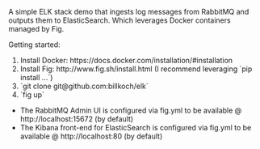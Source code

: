 A simple ELK stack demo that ingests log messages from RabbitMQ and outputs them to ElasticSearch.  Which leverages Docker containers managed by Fig.

Getting started:
<ol>
  <li>Install Docker:  https://docs.docker.com/installation/#installation</li>
  <li>Install Fig:  http://www.fig.sh/install.html (I recommend leveraging `pip install ...`)</li>
  <li>`git clone git@github.com:billkoch/elk`</li>
  <li>`fig up`</li>
</ol>

<ul>
  <li>The RabbitMQ Admin UI is configured via fig.yml to be available @ http://localhost:15672 (by default)</li>
  <li>The Kibana front-end for ElasticSearch is configured via fig.yml to be available @ http://localhost:80 (by default)</li>
</ul>
